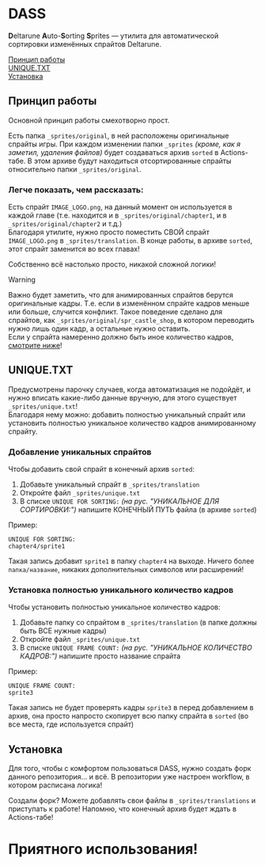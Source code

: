 # DASS
**D**eltarune **A**uto-**S**orting **S**prites — утилита для автоматической сортировки изменённых спрайтов Deltarune.

[Принцип работы](#%D0%BF%D1%80%D0%B8%D0%BD%D1%86%D0%B8%D0%BF-%D1%80%D0%B0%D0%B1%D0%BE%D1%82%D1%8B)\
[UNIQUE.TXT](#uniquetxt)\
[Установка](#%D1%83%D1%81%D1%82%D0%B0%D0%BD%D0%BE%D0%B2%D0%BA%D0%B0)

## Принцип работы
Основной принцип работы смехотворно прост.

Есть папка `_sprites/original`, в ней расположены оригинальные спрайты игры. При каждом изменении папки `_sprites` *(кроме, как я заметил, удаления файлов)* будет создаваться архив `sorted` в Actions-табе. В этом архиве будут находиться отсортированные спрайты относительно папки `_sprites/original`.

### Легче показать, чем рассказать:
Есть спрайт `IMAGE_LOGO.png`, на данный момент он используется в каждой главе (т.е. находится и в `_sprites/original/chapter1`, и в `_sprites/original/chapter2` и т.д.)\
Благодаря утилите, нужно просто поместить СВОЙ спрайт `IMAGE_LOGO.png` в `_sprites/translation`. В конце работы, в архиве `sorted`, этот спрайт заменится во всех главах!

Собственно всё настолько просто, никакой сложной логики!

> [!Warning]
> Важно будет заметить, что для анимированных спрайтов берутся оригинальные кадры. Т.е. если в изменённом спрайте кадров меньше или больше, случится конфликт. Такое поведение сделано для спрайтов, как `_sprites/original/spr_castle_shop`, в котором переводить нужно лишь один кадр, а остальные нужно оставить.\
> Если у спрайта намеренно должно быть иное количество кадров, [смотрите ниже](#%D1%83%D1%81%D1%82%D0%B0%D0%BD%D0%BE%D0%B2%D0%BA%D0%B0-%D0%BF%D0%BE%D0%BB%D0%BD%D0%BE%D1%81%D1%82%D1%8C%D1%8E-%D1%83%D0%BD%D0%B8%D0%BA%D0%B0%D0%BB%D1%8C%D0%BD%D0%BE%D0%B3%D0%BE-%D0%BA%D0%BE%D0%BB%D0%B8%D1%87%D0%B5%D1%81%D1%82%D0%B2%D0%BE-%D0%BA%D0%B0%D0%B4%D1%80%D0%BE%D0%B2)!

## UNIQUE.TXT
Предусмотрены парочку случаев, когда автоматизация не подойдёт, и нужно вписать какие-либо данные вручную, для этого существует `_sprites/unique.txt`!\
Благодаря нему можно: добавить полностью уникальный спрайт или установить полностью уникальное количество кадров анимированному спрайту.

### Добавление уникальных спрайтов
Чтобы добавить свой спрайт в конечный архив `sorted`:
1. Добавьте уникальный спрайт в `_sprites/translation`
2. Откройте файл `_sprites/unique.txt`
3. В списке `UNIQUE FOR SORTING:` *(на рус. "УНИКАЛЬНОЕ ДЛЯ СОРТИРОВКИ:")* напишите КОНЕЧНЫЙ ПУТЬ файла (в архиве `sorted`)

Пример:
```
UNIQUE FOR SORTING:
chapter4/sprite1
```
Такая запись добавит `sprite1` в папку `chapter4` на выходе. Ничего более `папка/название`, никаких дополнительных символов или расширений!


### Установка полностью уникального количество кадров
Чтобы установить полностью уникальное количество кадров:
1. Добавьте папку со спрайтом в `_sprites/translation` (в папке должны быть ВСЕ нужные кадры)
2. Откройте файл `_sprites/unique.txt`
3. В списке `UNIQUE FRAME COUNT:` *(на рус. "УНИКАЛЬНОЕ КОЛИЧЕСТВО КАДРОВ:")* напишите просто название спрайта

Пример:
```
UNIQUE FRAME COUNT:
sprite3
```
Такая запись не будет проверять кадры `sprite3` в перед добавлением в архив, она просто напросто скопирует всю папку спрайта в `sorted` (во все места, где используется спрайт)

## Установка
Для того, чтобы с комфортом пользоваться DASS, нужно создать форк данного репозитория... и всё. В репозитории уже настроен workflow, в котором расписана логика!

Создали форк? Можете добавлять свои файлы в `_sprites/translations` и приступать к работе! Напомню, что конечный архив будет ждать в Actions-табе!

# Приятного использования!
